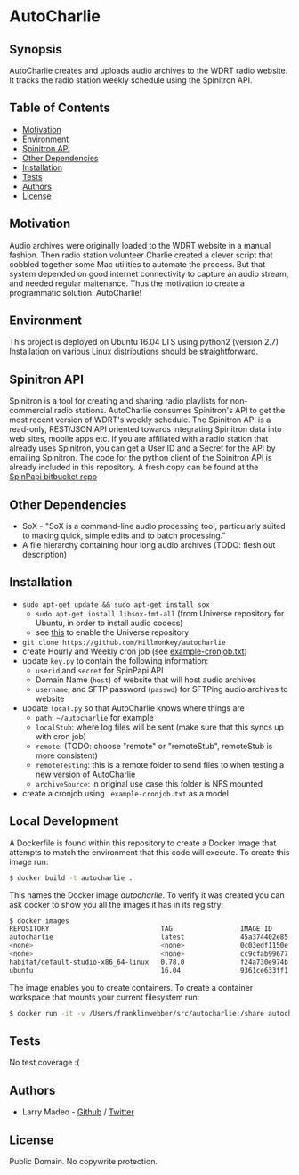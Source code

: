# AutoCharlie

## Synopsis
AutoCharlie creates and uploads audio archives to the WDRT radio website. It tracks the radio station weekly schedule using the Spinitron API.


## Table of Contents
* [Motivation](#motivation)
* [Environment](#environment)
* [Spinitron API](#spinitron-api)
* [Other Dependencies](#other-dependencies)
* [Installation](#installation)
* [Tests](#tests)
* [Authors](#authors)
* [License](#license)

## Motivation
Audio archives were originally loaded to the WDRT website in a manual fashion. Then radio station volunteer Charlie created a clever script that cobbled together some Mac utilities to automate the process. But that system depended on good internet connectivity to capture an audio stream, and needed regular maitenance. Thus the motivation to create a programmatic solution: AutoCharlie!

## Environment
This project is deployed on Ubuntu 16.04 LTS using python2 (version 2.7)
Installation on various Linux distributions should be straightforward.

## Spinitron API
Spinitron is a tool for creating and sharing radio playlists for non-commercial radio stations.  AutoCharlie consumes Spinitron's API to get the most recent version of WDRT's weekly schedule. The Spinitron API is a read-only, REST/JSON API oriented towards integrating Spinitron data into web sites, mobile apps etc. If you are affiliated with a radio station that already uses Spinitron, you can get a User ID and a Secret for the API by emailing Spinitron.
The code for the python client of the Spinitron API is already included in this repository. A fresh copy can be found at the [SpinPapi bitbucket repo](https://bitbucket.org/spinitron/spinpapi-python-client/src)

## Other Dependencies
* SoX - "SoX is a command-line audio processing tool, particularly suited to making quick, simple edits and to batch processing."
* A file hierarchy containing hour long audio archives (TODO: flesh out description)

## Installation
* `sudo apt-get update && sudo apt-get install sox`
	* `sudo apt-get install libsox-fmt-all` (from Universe repository for Ubuntu, in order to install audio codecs)
	* see [this](https://askubuntu.com/questions/148638/how-do-i-enable-the-universe-repository) to enable the Universe repository
* `git clone https://github.com/Hillmonkey/autocharlie`
* create Hourly and Weekly cron job (see [example-cronjob.txt](example-cronjob.txt))
* update `key.py` to contain the following information:
	* `userid` and `secret` for SpinPapi API
	* Domain Name (`host`) of website that will host audio archives
	* `username`, and SFTP password (`passwd`) for SFTPing audio archives to website
* update `local.py` so that AutoCharlie knows where things are
	* `path`: `~/autocharlie` for example
	* `localStub`: where log files will be sent (make sure that this syncs up with cron job)
	* `remote`: (TODO: choose "remote" or "remoteStub", remoteStub is more consistent)
	* `remoteTesting`: this is a remote folder to send files to when testing a new version of AutoCharlie
	* `archiveSource`: in original use case this folder is NFS mounted
* create a cronjob using ` example-cronjob.txt` as a model

## Local Development

A Dockerfile is found within this repository to create a Docker Image that attempts to match the environment that this code will execute. To create this image run:

```bash
$ docker build -t autocharlie .
```

This names the Docker image *autocharlie*. To verify it was created you can ask docker to show you all the images it has in its registry:

```bash
$ docker images
REPOSITORY                            TAG                 IMAGE ID            CREATED             SIZE
autocharlie                           latest              45a374402e85        6 minutes ago       184MB
<none>                                <none>              0c03edf1150e        9 minutes ago       156MB
<none>                                <none>              cc9cfab99677        13 minutes ago      118MB
habitat/default-studio-x86_64-linux   0.78.0              f24a730e974b        9 days ago          416MB
ubuntu                                16.04               9361ce633ff1        10 days ago         118MB
```

The image enables you to create containers. To create a container workspace that mounts your current filesystem run:

```bash
$ docker run -it -v /Users/franklinwebber/src/autocharlie:/share autocharlie /bin/bash
```
## Tests
No test coverage :(

## Authors

- Larry Madeo - [Github](https://github.com/Hillmonkey) / [Twitter](https://twitter.com/larmalade)

## License
Public Domain. No copywrite protection. 
